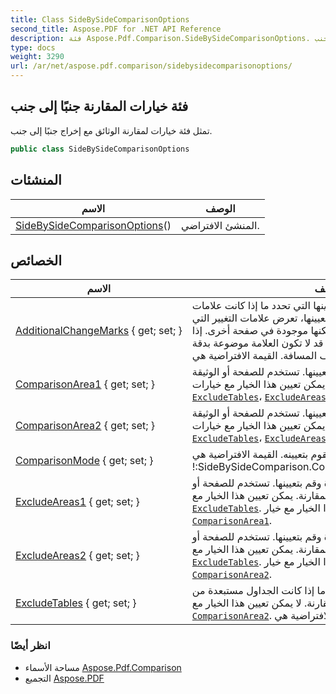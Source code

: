 ```yaml
---
title: Class SideBySideComparisonOptions
second_title: Aspose.PDF for .NET API Reference
description: فئة Aspose.Pdf.Comparison.SideBySideComparisonOptions. تمثل فئة خيارات لمقارنة الوثائق مع إخراج جنبًا إلى جنب
type: docs
weight: 3290
url: /ar/net/aspose.pdf.comparison/sidebysidecomparisonoptions/
---
```

## فئة خيارات المقارنة جنبًا إلى جنب

تمثل فئة خيارات لمقارنة الوثائق مع إخراج جنبًا إلى جنب.

```csharp
public class SideBySideComparisonOptions
```

## المنشئات

| الاسم | الوصف |
| --- | --- |
| [SideBySideComparisonOptions](sidebysidecomparisonoptions/)() | المنشئ الافتراضي. |

## الخصائص

| الاسم | الوصف |
| --- | --- |
| [AdditionalChangeMarks](../../aspose.pdf.comparison/sidebysidecomparisonoptions/additionalchangemarks/) { get; set; } | احصل على الخاصية وقم بتعيينها التي تحدد ما إذا كانت علامات التغيير الإضافية معروضة. إذا تم تعيينها، تعرض علامات التغيير التي ليست على الصفحة الحالية ولكنها موجودة في صفحة أخرى. إذا كانت التغييرات تقع بين الكلمات، قد لا تكون العلامة موضوعة بدقة بالنسبة إلى حرف المسافة. القيمة الافتراضية هي `false`. |
| [ComparisonArea1](../../aspose.pdf.comparison/sidebysidecomparisonoptions/comparisonarea1/) { get; set; } | احصل على منطقة المقارنة وقم بتعيينها. تستخدم للصفحة أو الوثيقة الأولى في طريقة المقارنة. لا يمكن تعيين هذا الخيار مع خيارات [`ExcludeTables`](./excludetables/)، [`ExcludeAreas1`](./excludeareas1/) و [`ExcludeAreas2`](./excludeareas2/). |
| [ComparisonArea2](../../aspose.pdf.comparison/sidebysidecomparisonoptions/comparisonarea2/) { get; set; } | احصل على منطقة المقارنة وقم بتعيينها. تستخدم للصفحة أو الوثيقة الثانية في طريقة المقارنة. لا يمكن تعيين هذا الخيار مع خيارات [`ExcludeTables`](./excludetables/)، [`ExcludeAreas1`](./excludeareas1/) و [`ExcludeAreas2`](./excludeareas2/). |
| [ComparisonMode](../../aspose.pdf.comparison/sidebysidecomparisonoptions/comparisonmode/) { get; set; } | يحصل على وضع المقارنة ويقوم بتعيينه. القيمة الافتراضية هي !:SideBySideComparison.ComparisonMode.IgnoreSpaces. |
| [ExcludeAreas1](../../aspose.pdf.comparison/sidebysidecomparisonoptions/excludeareas1/) { get; set; } | احصل على المناطق المستبعدة وقم بتعيينها. تستخدم للصفحة أو الوثيقة الأولى في طريقة المقارنة. يمكن تعيين هذا الخيار مع [`ExcludeTables`](./excludetables/). لا يمكن تعيين هذا الخيار مع خيار [`ComparisonArea1`](./comparisonarea1/). |
| [ExcludeAreas2](../../aspose.pdf.comparison/sidebysidecomparisonoptions/excludeareas2/) { get; set; } | احصل على المناطق المستبعدة وقم بتعيينها. تستخدم للصفحة أو الوثيقة الثانية في طريقة المقارنة. يمكن تعيين هذا الخيار مع [`ExcludeTables`](./excludetables/). لا يمكن تعيين هذا الخيار مع خيار [`ComparisonArea2`](./comparisonarea2/). |
| [ExcludeTables](../../aspose.pdf.comparison/sidebysidecomparisonoptions/excludetables/) { get; set; } | احصل على الخيار الذي يحدد ما إذا كانت الجداول مستبعدة من المقارنة. لا يمكن تعيين هذا الخيار مع [`ComparisonArea1`](./comparisonarea1/) و [`ComparisonArea2`](./comparisonarea2/). القيمة الافتراضية هي `false`. |

### انظر أيضًا

* مساحة الأسماء [Aspose.Pdf.Comparison](../../aspose.pdf.comparison/)
* التجميع [Aspose.PDF](../../)